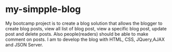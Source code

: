 # my-simpple-blog
My bootcamp project is to create a blog solution that allows the blogger to create blog posts, view all list of blog post, view a specific blog post, update post and delete posts. Also people(readers) should be able to make comment on posts.
I am to develop the blog with HTML, CSS, JQuery,AJAX and JSON Server.

